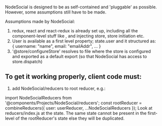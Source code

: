 NodeSocial is designed to be as self-contained and 'pluggable' as possible.
However, some assumptions still have to be made.

Assumptions made by NodeSocial:

1. redux, react and react-redux is already set up, including all the component-level
stuff like <Provider>, and injecting store, store initiation etc.
2. User is available as a first level property; state.user
and it structured as:
{
  username: "name",
  email: "emailAddr",
  ...
}
3. '@store/configureStore' resolves to file where the store is configured and
exported as a default export (so that NodeSocial has access to store.dispatch)

To get it working properly, client code must:
--------------------------------------------
1. add NodeSocial/reducers to root reducer, e.g.:

import NodeSocialReducers from '@components/Projects/NodeSocial/reducers';
const rootReducer = combineReducers({
  user: userReducer,
  ...NodeSocialReducers
});
Look at reducers/index.js at the state. The same state cannot be present in the first-level of the rootReducer's state else they will be duplicated.
